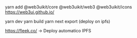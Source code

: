 yarn add  @web3uikit/core @web3uikit/web3 @web3uikit/icons
https://web3ui.github.io/

yarn dev
yarn build
yarn next export (deploy on ipfs)

https://fleek.co/ -> Deploy automatico IPFS

